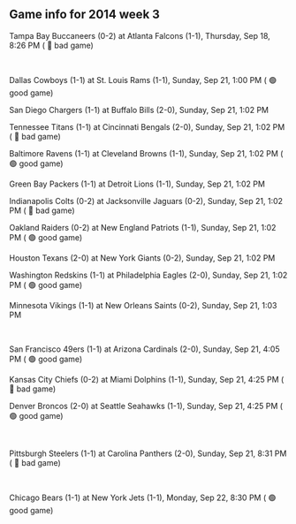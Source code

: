 ## Game info for 2014 week 3
Tampa Bay Buccaneers (0-2) at Atlanta Falcons (1-1), Thursday, Sep 18, 8:26 PM (	:red_circle: bad game)


<br/>

Dallas Cowboys (1-1) at St. Louis Rams (1-1), Sunday, Sep 21, 1:00 PM (	:green_circle: good game)

San Diego Chargers (1-1) at Buffalo Bills (2-0), Sunday, Sep 21, 1:02 PM

Tennessee Titans (1-1) at Cincinnati Bengals (2-0), Sunday, Sep 21, 1:02 PM (	:red_circle: bad game)

Baltimore Ravens (1-1) at Cleveland Browns (1-1), Sunday, Sep 21, 1:02 PM (	:green_circle: good game)

Green Bay Packers (1-1) at Detroit Lions (1-1), Sunday, Sep 21, 1:02 PM

Indianapolis Colts (0-2) at Jacksonville Jaguars (0-2), Sunday, Sep 21, 1:02 PM (	:red_circle: bad game)

Oakland Raiders (0-2) at New England Patriots (1-1), Sunday, Sep 21, 1:02 PM (	:green_circle: good game)

Houston Texans (2-0) at New York Giants (0-2), Sunday, Sep 21, 1:02 PM

Washington Redskins (1-1) at Philadelphia Eagles (2-0), Sunday, Sep 21, 1:02 PM (	:green_circle: good game)

Minnesota Vikings (1-1) at New Orleans Saints (0-2), Sunday, Sep 21, 1:03 PM


<br/>

San Francisco 49ers (1-1) at Arizona Cardinals (2-0), Sunday, Sep 21, 4:05 PM (	:green_circle: good game)

Kansas City Chiefs (0-2) at Miami Dolphins (1-1), Sunday, Sep 21, 4:25 PM (	:red_circle: bad game)

Denver Broncos (2-0) at Seattle Seahawks (1-1), Sunday, Sep 21, 4:25 PM (	:green_circle: good game)


<br/>

Pittsburgh Steelers (1-1) at Carolina Panthers (2-0), Sunday, Sep 21, 8:31 PM (	:red_circle: bad game)


<br/>

Chicago Bears (1-1) at New York Jets (1-1), Monday, Sep 22, 8:30 PM (	:green_circle: good game)

